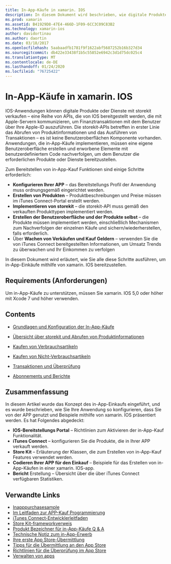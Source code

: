 ```yaml
---
title: In-App-Käufe in xamarin. IOS
description: In diesem Dokument wird beschrieben, wie digitale Produkte und Dienste mithilfe der storekit-APIs verkauft werden. Hier finden Sie Links zu Leitfäden, in denen die Konfiguration, nutzbare Produkte, nicht nutzbare Produkte, Transaktionen, Abonnements und vieles mehr erörtert werden.
ms.prod: xamarin
ms.assetid: B41929D8-47E4-466D-1F09-6CC3C09C83B2
ms.technology: xamarin-ios
author: davidortinau
ms.author: daortin
ms.date: 03/18/2017
ms.openlocfilehash: 5aabaadfb1781f9f1622abf5687252b16b327d34
ms.sourcegitcommit: db422e33438f1b5c55852e6942c3d1d75dc025c4
ms.translationtype: MT
ms.contentlocale: de-DE
ms.lasthandoff: 01/24/2020
ms.locfileid: "76725422"
---
```

# <a name="in-app-purchasing-in-xamarinios"></a>In-App-Käufe in xamarin. IOS

IOS-Anwendungen können digitale Produkte oder Dienste mit storekit verkaufen – eine Reihe von APIs, die von IOS bereitgestellt werden, die mit Apple-Servern kommunizieren, um Finanztransaktionen mit dem Benutzer über Ihre Apple-ID auszuführen. Die storekit-APIs betreffen in erster Linie das Abrufen von Produktinformationen und das Ausführen von Transaktionen – es ist keine Benutzeroberflächen Komponente vorhanden. Anwendungen, die in-App-Käufe implementieren, müssen eine eigene Benutzeroberfläche erstellen und erworbene Elemente mit benutzerdefiniertem Code nachverfolgen, um dem Benutzer die erforderlichen Produkte oder Dienste bereitzustellen.

Zum Bereitstellen von in-App-Kauf Funktionen sind einige Schritte erforderlich:

- **Konfigurieren Ihrer APP** – das Bereitstellungs Profil der Anwendung muss ordnungsgemäß eingerichtet werden.
- **Erstellen von Produkten** – Produktbeschreibungen und Preise müssen im iTunes Connect-Portal erstellt werden.
- **Implementieren von storekit** – die storekit-API muss gemäß den verkauften Produkttypen implementiert werden.
- **Erstellen der Benutzeroberfläche und der Produkte selbst** – die Produkte müssen implementiert werden, einschließlich Mechanismen zum Nachverfolgen der einzelnen Käufe und sichern/wiederherstellen, falls erforderlich.
- Über **Wachen von Verkäufen und Kauf Geldern** – verwenden Sie die von iTunes Connect bereitgestellten Informationen, um Umsatz Trends zu überwachen und Ihr Einkommen zu verfolgen

In diesem Dokument wird erläutert, wie Sie alle diese Schritte ausführen, um in-App-Einkäufe mithilfe von xamarin. IOS bereitzustellen.

## <a name="requirements"></a>Requirements (Anforderungen)

Um in-App-Käufe zu unterstützen, müssen Sie xamarin. IOS 5,0 oder höher mit Xcode 7 und höher verwenden.

## <a name="contents"></a>Contents

- [Grundlagen und Konfiguration der In-App-Käufe](~/ios/platform/in-app-purchasing/in-app-purchase-basics-and-configuration.md)

- [Übersicht über storekit und Abrufen von Produktinformationen](~/ios/platform/in-app-purchasing/store-kit-overview-and-retreiving-product-information.md)

- [Kaufen von Verbrauchsartikeln](~/ios/platform/in-app-purchasing/purchasing-consumable-products.md)

- [Kaufen von Nicht-Verbrauchsartikeln](~/ios/platform/in-app-purchasing/purchasing-non-consumable-products.md)

- [Transaktionen und Überprüfung](~/ios/platform/in-app-purchasing/transactions-and-verification.md)

- [Abonnements und Berichte](~/ios/platform/in-app-purchasing/subscriptions-and-reporting.md)

## <a name="summary"></a>Zusammenfassung

In diesem Artikel wurde das Konzept des in-App-Einkaufs eingeführt, und es wurde beschrieben, wie Sie Ihre Anwendung so konfigurieren, dass Sie von der APP genutzt und Beispiele mithilfe von xamarin. IOS präsentiert werden. Es hat Folgendes abgedeckt:

- **IOS-Bereitstellungs Portal** – Richtlinien zum Aktivieren der in-App-Kauf Funktionalität.
- **iTunes Connect** – konfigurieren Sie die Produkte, die in Ihrer APP verkauft werden.
- **Store Kit** – Erläuterung der Klassen, die zum Erstellen von in-App-Kauf Features verwendet werden.
- **Codieren Ihrer APP für den Einkauf** – Beispiele für das Erstellen von in-App-Käufen in einer xamarin. IOS-app.
- **Bericht** Erstellung – Übersicht über die über iTunes Connect verfügbaren Statistiken.

## <a name="related-links"></a>Verwandte Links

- [Inapppurchasesample](https://docs.microsoft.com/samples/xamarin/ios-samples/storekit/)
- [Im Leitfaden zur APP-Kauf Programmierung](https://developer.apple.com/library/ios/documentation/NetworkingInternet/Conceptual/StoreKitGuide/Introduction.html)
- [iTunes Connect-Entwicklerleitfaden](https://developer.apple.com/library/ios/documentation/LanguagesUtilities/Conceptual/iTunesConnect_Guide/iTunesConnect_Guide.pdf)
- [Store Kit-frameworkverweis](https://developer.apple.com/library/ios/documentation/StoreKit/Reference/StoreKit_Collection/StoreKit_Collection.pdf)
- [Produkt Bezeichner für in-App-Käufe Q & A](https://developer.apple.com/library/ios/#qa/qa1329/_index.html)
- [Technische Notiz zum in-App-Erwerb](https://developer.apple.com/library/ios/#technotes/tn2259/_index.html)
- [Ihre erste App Store-Übermittlung](https://developer.apple.com/library/ios/documentation/IDEs/Conceptual/AppDistributionGuide/Introduction/Introduction.html)
- [Tipps für die Übermittlung an den App Store](https://developer.apple.com/appstore/resources/submission/tips.html)
- [Richtlinien für die Überprüfung im App Store](https://developer.apple.com/appstore/resources/approval/guidelines.html)
- [Verwalten von apps](https://developer.apple.com/appstore/resources/managing/index.html)
